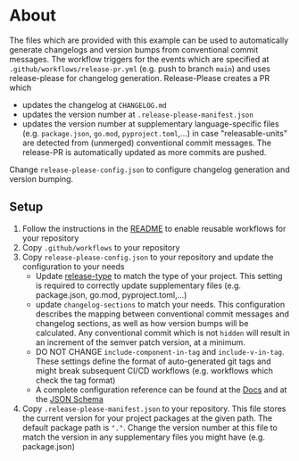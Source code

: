 # About

The files which are provided with this example can be used to automatically generate changelogs and version bumps from conventional commit messages. 
The workflow triggers for the events which are specified at `.github/workflows/release-pr.yml` (e.g. push to branch `main`) and uses release-please for changelog generation.
Release-Please creates a PR which
* updates the changelog at `CHANGELOG.md`
* updates the version number at `.release-please-manifest.json`
* updates the version number at supplementary language-specific files (e.g. `package.json`, `go.mod`, `pyproject.toml`,...)
in case "releasable-units" are detected from (unmerged) conventional commit messages. The release-PR is automatically updated as more commits are pushed.

Change `release-please-config.json` to configure changelog generation and version bumping.


## Setup
1. Follow the instructions in the [README](https://github.com/Primoxo/workflows/blob/main/README.md) to enable reusable workflows for your repository
2. Copy `.github/workflows` to your repository
3. Copy `release-please-config.json` to your repository and update the configuration to your needs
    * Update [release-type](https://raw.githubusercontent.com/googleapis/release-please/main/schemas/config.json) to match the type of your project. This setting is required to correctly update supplementary files (e.g. package.json, go.mod, pyproject.toml,...)
    * update `changelog-sections` to match your needs. This configuration describes the mapping between conventional commit messages and changelog sections, as well as how version bumps will be calculated. Any conventional commit which is not `hidden` will result in an increment of the semver patch version, at a minimum.
    * DO NOT CHANGE `include-component-in-tag` and `include-v-in-tag`. These settings define the format of auto-generated git tags and might break subsequent CI/CD workflows (e.g. workflows which check the tag format)
    * A complete configuration reference can be found at the [Docs](https://github.com/googleapis/release-please/blob/main/docs/manifest-releaser.md) and at the [JSON Schema](https://raw.githubusercontent.com/googleapis/release-please/main/schemas/config.json)
4. Copy `.release-please-manifest.json` to your repository. This file stores the current version for your project packages at the given path. The default package path is `"."`.
   Change the version number at this file to match the version in any supplementary files you might have (e.g. package.json)